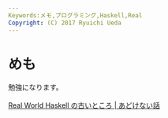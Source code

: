 ```yaml
---
Keywords:メモ,プログラミング,Haskell,Real
Copyright: (C) 2017 Ryuichi Ueda
---
```

# <!--:ja-->めも<!--:-->
<!--:ja-->勉強になります。<br />
<br />
<a href="http://d.hatena.ne.jp/kazu-yamamoto/20140206/1391666962" target="_blank">Real World Haskell の古いところ | あどけない話</a><!--:-->
